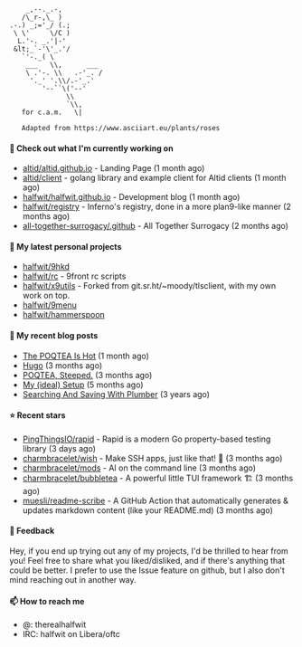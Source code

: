 ```
    _,--._.-,
   /\_r-,\_ )
.-.) _;='_/ (.;
 \ \'     \/C )
  L.'-. _.'|-'
 &lt;_`-'\'_.'/
   `'-._( \
    ___   \\,      ___
    \ .'-. \\   .-'_. /
     '._' '.\\/.-'_.'
        '--``\('--'
              \\
              `\\,
   for c.a.m.   \|
   
   Adapted from https://www.asciiart.eu/plants/roses
```

#### 👷 Check out what I'm currently working on

- [altid/altid.github.io](https://github.com/altid/altid.github.io) - Landing Page (1 month ago)
- [altid/client](https://github.com/altid/client) - golang library and example client for Altid clients (1 month ago)
- [halfwit/halfwit.github.io](https://github.com/halfwit/halfwit.github.io) - Development blog (1 month ago)
- [halfwit/registry](https://github.com/halfwit/registry) - Inferno&#39;s registry, done in a more plan9-like manner (2 months ago)
- [all-together-surrogacy/.github](https://github.com/all-together-surrogacy/.github) - All Together Surrogacy (2 months ago)

#### 🌱 My latest personal projects

- [halfwit/9hkd](https://github.com/halfwit/9hkd)
- [halfwit/rc](https://github.com/halfwit/rc) - 9front rc scripts
- [halfwit/x9utils](https://github.com/halfwit/x9utils) - Forked from git.sr.ht/~moody/tlsclient, with my own work on top.
- [halfwit/9menu](https://github.com/halfwit/9menu)
- [halfwit/hammerspoon](https://github.com/halfwit/hammerspoon)

#### 📜 My recent blog posts

- [The POQTEA Is Hot](https://halfwit.github.io/2023/11/01/the-poqtea-is-hot.html) (1 month ago)
- [Hugo](https://halfwit.github.io/2023/09/04/hugo.html) (3 months ago)
- [POQTEA, Steeped.](https://halfwit.github.io/2023/08/29/layouts.html) (3 months ago)
- [My (ideal) Setup](https://halfwit.github.io/2023/07/26/setup.html) (5 months ago)
- [Searching And Saving With Plumber](https://halfwit.github.io/2020/06/27/searching.html) (3 years ago)

#### ⭐ Recent stars

- [PingThingsIO/rapid](https://github.com/PingThingsIO/rapid) - Rapid is a modern Go property-based testing library (3 days ago)
- [charmbracelet/wish](https://github.com/charmbracelet/wish) - Make SSH apps, just like that! 💫 (3 months ago)
- [charmbracelet/mods](https://github.com/charmbracelet/mods) - AI on the command line (3 months ago)
- [charmbracelet/bubbletea](https://github.com/charmbracelet/bubbletea) - A powerful little TUI framework 🏗 (3 months ago)
- [muesli/readme-scribe](https://github.com/muesli/readme-scribe) - A GitHub Action that automatically generates &amp; updates markdown content (like your README.md) (3 months ago)

#### 💬 Feedback

Hey, if you end up trying out any of my projects, I'd be thrilled to hear from you! Feel free to share what you liked/disliked, and if there's anything that could be better.
I prefer to use the Issue feature on github, but I also don't mind reaching out in another way.

#### 📫 How to reach me
- @: therealhalfwit
- IRC: halfwit on Libera/oftc
